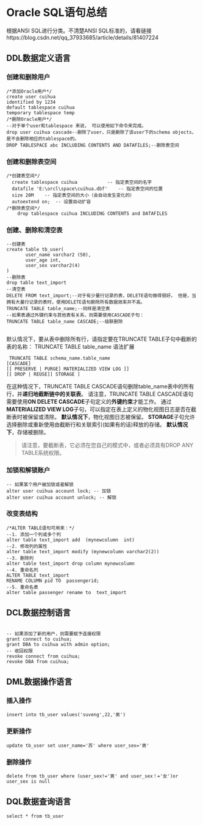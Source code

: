 # Oracle SQL语句总结

根据ANSI SQL进行分类。不清楚ANSI SQL标准的，请看链接https://blog.csdn.net/qq_37933685/article/details/81407224

## DDL数据定义语言  

### 创建和删除用户

```plsql
/*添加Oracle用户*/
create user cuihua
identified by 1234
default tablespace cuihua
temporary tablespace temp
/*删除Oracle用户*/
--对于单个user和tablespace 来说， 可以使用如下命令来完成。
drop user cuihua cascade--删除了user，只是删除了该user下的schema objects，是不会删除相应的tablespace的。
DROP TABLESPACE abc INCLUDING CONTENTS AND DATAFILES;--删除表空间
```

### 创建和删除表空间

```plsql
/*创建表空间*/
  create tablespace cuihua           -- 指定表空间的名字
  datafile 'E:\orcl\space\cuihua.dbf'    -- 指定表空间的位置
  size 20M    -- 指定表空间的大小（会自动发生变化的）
  autoextend on;  -- 设置自动扩容
/*删除表空间*/
	drop tablespace cuihua INCLUDING CONTENTS and DATAFILES
```

### 创建、删除和清空表

```plsql
--创建表
create table tb_user(
       user_name varchar2 (50),
       user_age int,
       user_sex varchar2(4)
)
--删除表
drop table text_import
--清空表
DELETE FROM text_import;--对于有少量行记录的表，DELETE语句做得很好。 但是，当拥有大量行记录的表时，使用DELETE语句删除所有数据效率并不高。
TRUNCATE TABLE table_name;--同样是清空表
--如果表通过外键约束与其他表有关系，则需要使用CASCADE子句：
TRUNCATE TABLE table_name CASCADE;--级联删除
  
```

默认情况下，要从表中删除所有行，请指定要在TRUNCATE TABLE子句中截断的表的名称：
TRUNCATE TABLE table_name 语法扩展

```plsql
 TRUNCATE TABLE schema_name.table_name
[CASCADE]
[[ PRESERVE | PURGE] MATERIALIZED VIEW LOG ]]
[[ DROP | REUSE]] STORAGE ]
```

在这种情况下，TRUNCATE TABLE CASCADE语句删除table_name表中的所有行，并**递归地截断链中的关联表**。
请注意，TRUNCATE TABLE CASCADE语句需要使用**ON DELETE CASCADE**子句定义的**外键约束**才能工作。
通过**MATERIALIZED VIEW LOG**子句，可以指定在表上定义的物化视图日志是否在截断表时被保留或清除。 **默认情况下**，物化视图日志被保留。
**STORAGE**子句允许选择删除或重新使用由截断行和关联索引(如果有的话)释放的存储。 **默认情况下**，存储被删除。

> 请注意，要截断表，它必须在您自己的模式中，或者必须具有DROP ANY TABLE系统权限。

### 加锁和解锁账户

```plsql
-- 如果某个用户被加锁或者解锁
alter user cuihua account lock; -- 加锁
alter user cuihua account unlock; -- 解锁
```

### 改变表结构

```plsql
/*ALTER TABLE语句可用来：*/
--1. 添加一个列或多个列
alter table text_import add  (mynewcolumn  int)
--2. 修改列的属性
alter table text_import modify (mynewcolumn varchar2(2))
--3. 删除列
alter table text_import drop column mynewcolumn
--4. 重命名列
ALTER TABLE text_import
RENAME COLUMN pid TO  passengerid;
--5. 重命名表
alter table passenger rename to  text_import
```



## DCL数据控制语言  

```plsql

-- 如果添加了新的用户，则需要赋予连接权限
grant connect to cuihua;
grant DBA to cuihua with admin option;
-- 收回权限
revoke connect from cuihua;
revoke DBA from cuihua;
```



## DML数据操作语言  

### 插入操作

```plsql
insert into tb_user values('suveng',22,'男')
```

### 更新操作

```plsql
update tb_user set user_name='苏' where user_sex='男'
```

### 删除操作

```plsql
delete from tb_user where (user_sex!='男' and user_sex！='女')or user_sex is null
```

## DQL数据查询语言 

```plsql
select * from tb_user
```

